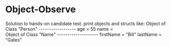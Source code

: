 # Object-Observe
Solution to hands-on candidate test. 
print objects and structs like: 
Object of Class "Person" 
    ------------------
age = 55         name =  
    Object of Class "Name" 
     -------------------- 
      firstName = "Bill" lastName = "Gates" 

